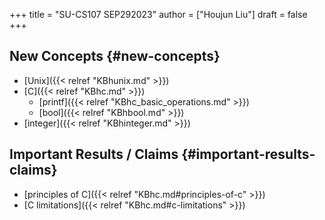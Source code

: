 +++
title = "SU-CS107 SEP292023"
author = ["Houjun Liu"]
draft = false
+++

## New Concepts {#new-concepts}

-   [Unix]({{< relref "KBhunix.md" >}})
-   [C]({{< relref "KBhc.md" >}})
    -   [printf]({{< relref "KBhc_basic_operations.md" >}})
    -   [bool]({{< relref "KBhbool.md" >}})
-   [integer]({{< relref "KBhinteger.md" >}})


## Important Results / Claims {#important-results-claims}

-   [principles of C]({{< relref "KBhc.md#principles-of-c" >}})
-   [C limitations]({{< relref "KBhc.md#c-limitations" >}})
